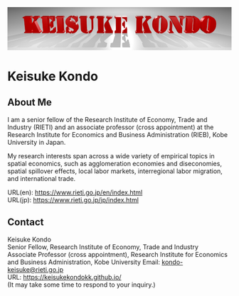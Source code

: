 
![Keisuke Kondo](img/kondo-logo.png)

# Keisuke Kondo


## About Me

I am a senior fellow of the Research Institute of Economy, Trade and Industry (RIETI) and an associate professor (cross appointment) at the Research Institute for Economics and Business Administration (RIEB), Kobe University in Japan.

My research interests span across a wide variety of empirical topics in spatial economics, such as agglomeration economies and diseconomies, spatial spillover effects, local labor markets, interregional labor migration, and international trade.

URL(en): https://www.rieti.go.jp/en/index.html  
URL(jp): https://www.rieti.go.jp/jp/index.html  

## Contact
Keisuke Kondo  
Senior Fellow, Research Institute of Economy, Trade and Industry  
Associate Professor (cross appointment), Research Institute for Economics and Business Administration, Kobe University
Email: kondo-keisuke@rieti.go.jp  
URL: https://keisukekondokk.github.io/  
(It may take some time to respond to your inquiry.)  
